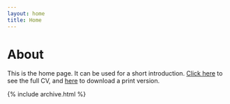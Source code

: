 ```yaml
---
layout: home
title: Home
---
```


# About

This is the home page. It can be used for a short introduction. [Click here](/cv) to see the full CV, and [here](/cv.pdf) to download a print version.

{% include archive.html %}
